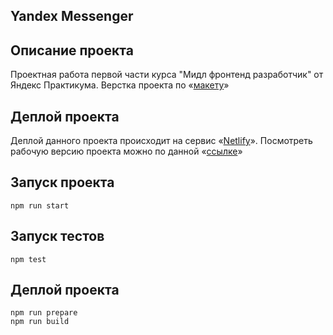 ## Yandex Messenger


## Описание проекта

Проектная работа первой части курса "Мидл фронтенд разработчик" от Яндекс Практикума.
Верстка проекта по «[макету](https://www.figma.com/file/jD8RsegcPwe2b5kTtin6e1/Chat-(Copy)?node-id=0%3A1)»

## Деплой проекта

Деплой данного проекта происходит на сервис «[Netlify](https://app.netlify.com/)». Посмотреть рабочую версию проекта
можно по данной  «[ссылке](https://silly-goodall-247417.netlify.app/)»


## Запуск проекта
```
npm run start
```

## Запуск тестов
```
npm test
```


## Деплой проекта
```
npm run prepare
npm run build
```
